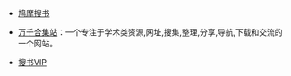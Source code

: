 - [鸠摩搜书](https://www.jiumodiary.com/)

- [万千合集站](http://www.toplinks.cc/)：一个专注于学术类资源,网址,搜集,整理,分享,导航,下载和交流的一个网站。

- [搜书VIP](http://www.soshuvip.com/all.html)
